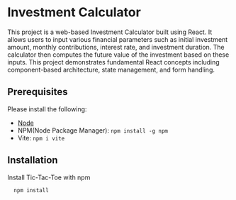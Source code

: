 # Investment Calculator

This project is a web-based Investment Calculator built using React. It allows users to input various financial parameters such as initial investment amount, monthly contributions, interest rate, and investment duration. The calculator then computes the future value of the investment based on these inputs. This project demonstrates fundamental React concepts including component-based architecture, state management, and form handling.


## Prerequisites

Please install the following: 

- [Node](https://nodejs.org/en/download/package-manager)
- NPM(Node Package Manager): `npm install -g npm`
- Vite: `npm i vite`

## Installation

Install Tic-Tac-Toe with npm

```bash
  npm install
```
    